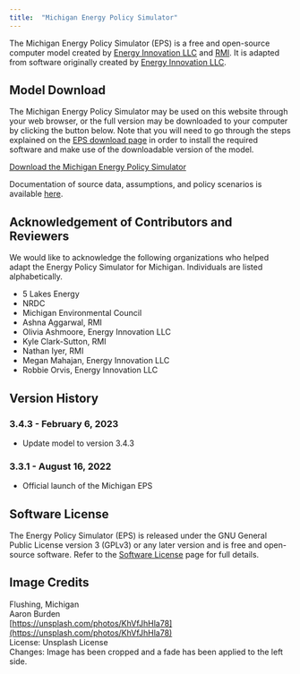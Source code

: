 ```yaml
---
title:  "Michigan Energy Policy Simulator"
---
```


The Michigan Energy Policy Simulator (EPS) is a free and open-source computer model created by [Energy Innovation LLC](https://energyinnovation.org/) and [RMI](https://rmi.org/).  It is adapted from software originally created by [Energy Innovation LLC](https://energyinnovation.org/).

## Model Download

The Michigan Energy Policy Simulator may be used on this website through your web browser, or the full version may be downloaded to your computer by clicking the button below.  Note that you will need to go through the steps explained on the [EPS download page](../download) in order to install the required software and make use of the downloadable version of the model.

<p><a href="https://github.com/EnergyInnovation/eps-michigan/archive/refs/tags/3.4.3.zip" class="btn">Download the Michigan Energy Policy Simulator</a></p>

Documentation of source data, assumptions, and policy scenarios is available [here](https://github.com/EnergyInnovation/eps-michigan/raw/main/Policy%20Assumptions%20and%20Sources.pdf). 
## Acknowledgement of Contributors and Reviewers
We would like to acknowledge the following organizations who helped adapt the Energy Policy Simulator for Michigan.  Individuals are listed alphabetically.

* 5 Lakes Energy
* NRDC
* Michigan Environmental Council
* Ashna Aggarwal, RMI
* Olivia Ashmoore, Energy Innovation LLC
* Kyle Clark-Sutton, RMI
* Nathan Iyer, RMI
* Megan Mahajan, Energy Innovation LLC
* Robbie Orvis, Energy Innovation LLC

## Version History

### **3.4.3 - February 6, 2023**

* Update model to version 3.4.3

### **3.3.1 - August 16, 2022**

* Official launch of the Michigan EPS

## Software License

The Energy Policy Simulator (EPS) is released under the GNU General Public License version 3 (GPLv3) or any later version and is free and open-source software.  Refer to the [Software License](../software-license) page for full details.

## Image Credits
Flushing, Michigan<br/>
Aaron Burden<br/>
[https://unsplash.com/photos/KhVfJhHla78](https://unsplash.com/photos/KhVfJhHla78)<br/>
License: Unsplash License<br/>
Changes: Image has been cropped and a fade has been applied to the left side.<br/>
